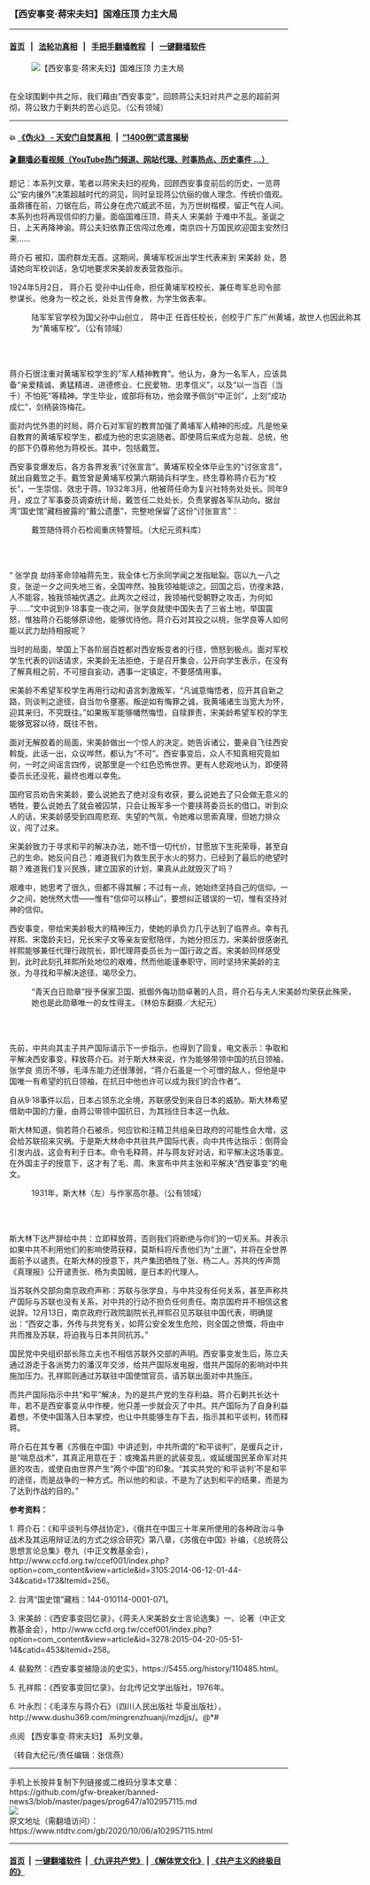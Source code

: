 ### 【西安事变‧蒋宋夫妇】国难压顶 力主大局
------------------------

#### [首页](https://github.com/gfw-breaker/banned-news3/blob/master/README.md) &nbsp;&nbsp;|&nbsp;&nbsp; [法轮功真相](https://github.com/begood0513/basic/blob/master/README.md)  &nbsp;&nbsp;|&nbsp;&nbsp; [手把手翻墙教程](https://github.com/gfw-breaker/guides/wiki)  &nbsp;&nbsp;|&nbsp;&nbsp; [一键翻墙软件](https://github.com/gfw-breaker/nogfw/blob/master/README.md)  



<div><div class="featured_image">
 <figure>
  <img alt="【西安事变‧蒋宋夫妇】国难压顶 力主大局" src="https://i.ntdtv.com/assets/uploads/2020/10/1309100943112068-600x400.jpg"/>
 </figure><br/>
 <span class="caption">
  在全球围剿中共之际，我们藉由“西安事变”，回顾蒋公夫妇对共产之恶的超前洞彻，蒋公致力于剿共的苦心远见。（公有领域）
 </span>
</div>
</div><hr/>

#### 💥 [《伪火》 - 天安门自焚真相 ](http://158.247.195.190:10000/videos/blog/weihuo.html)&nbsp; |&nbsp; [“1400例”谎言揭秘  ](http://158.247.195.190:10000/videos/blog/jiexi1400.html)

#### [ 🎬  翻墙必看视频（YouTube热门频道、网站代理、时事热点、历史事件 ...）](https://github.com/gfw-breaker/links/blob/master/banned.md)

<div><div class="post_content" itemprop="articleBody">
 <p>
  题记：本系列文章，笔者以蒋宋夫妇的视角，回顾西安事变前后的历史，一览蒋公“安内攘外”决策超越时代的洞见，同时呈现蒋公伉俪的做人理念、传统价值观。虽鼎镬在前，刀锯在后，蒋公身在虎穴威武不屈，为万世树楷模，留正气在人间。本系列也将再现信仰的力量。面临国难压顶，蒋夫人
  <ok href="https://www.ntdtv.com/gb/宋美龄.htm">
   宋美龄
  </ok>
  于难中不乱。圣诞之日，上天再降神谕。蒋公夫妇依靠正信闯过危难，南京四十万国民欢迎国主安然归来……
 </p>
 <p>
  <ok href="https://www.ntdtv.com/gb/蒋介石.htm">
   蒋介石
  </ok>
  被扣，国府群龙无首。这期间，黄埔军校派出学生代表来到
  <ok href="https://www.ntdtv.com/gb/宋美龄.htm">
   宋美龄
  </ok>
  处，恳请她向军校训话，急切地要求宋美龄发表营救指示。
 </p>
 <p>
  1924年5月2日，
  <ok href="https://www.ntdtv.com/gb/蒋介石.htm">
   蒋介石
  </ok>
  受孙中山任命，担任黄埔军校校长，兼任粤军总司令部参谋长。他身为一校之长，处处言传身教，为学生做表率。
 </p>
 <figure class="wp-caption alignnone" id="attachment_102957121" style="width: 599px">
  <img alt="" class="size-full wp-image-102957121" src="https://i.ntdtv.com/assets/uploads/2020/10/2020-10-06_141428.jpg">
   <br/><figcaption class="wp-caption-text">
    陆军军官学校为国父孙中山创立，
    <ok href="https://www.ntdtv.com/gb/蒋中正.htm">
     蒋中正
    </ok>
    任首任校长，创校于广东广州黄埔，故世人也因此称其为“黄埔军校”。（公有领域）
    <br/>
   </figcaption><br/>
  </img>
 </figure><br/>
 <p>
  蒋介石很注重对黄埔军校学生的“军人精神教育”。他认为，身为一名军人，应该具备“亲爱精诚、勇猛精进、进德修业、仁民爱物、忠孝信义”，以及“以一当百（当千）不怕死”等精神。学生毕业，或部将有功，他会赠予佩剑“中正剑”，上刻“成功成仁”，剑柄装饰梅花。
 </p>
 <p>
  面对内忧外患的时局，蒋介石对军官的教育加强了黄埔军人精神的形成。凡是他亲自教育的黄埔军校学生，都成为他的忠实追随者。即使蒋后来成为总裁、总统，他的部下仍尊称他为蒋校长。其中，包括戴笠。
 </p>
 <p>
  西安事变爆发后，各方各界发表“讨张宣言”。黄埔军校全体毕业生的“讨张宣言”，就出自戴笠之手。戴笠曾是黄埔军校第六期骑兵科学生，终生尊称蒋介石为“校长”，一生崇信、效忠于蒋。1932年3月，他被蒋任命为复兴社特务处处长。同年9月，成立了军事委员调查统计局，戴笠任二处处长，负责掌握各军队动向。据台湾“国史馆”藏档披露的“戴公遗墨”，完整地保留了这份“讨张宣言”：
 </p>
 <figure class="wp-caption alignnone" id="attachment_102957119" style="width: 600px">
  <img alt="" class="size-medium wp-image-102957119" src="https://i.ntdtv.com/assets/uploads/2020/10/2020-10-06_141416-600x387.jpg">
   <br/><figcaption class="wp-caption-text">
    戴笠随侍蒋介石检阅重庆特警班。（大纪元资料库）
    <br/>
   </figcaption><br/>
  </img>
 </figure><br/>
 <p>
  “
  <ok href="https://www.ntdtv.com/gb/张学良.htm">
   张学良
  </ok>
  劫持革命领袖蒋先生，我全体七万余同学闻之发指眦裂。窃以九一八之变，张逆一夕之间失地三省，全国哗然，独我领袖能谅之。回国之后，彷徨末路，人不能容，独我领袖优遇之。此两次之经过，我领袖代受朝野之攻击，为何如乎……”文中说到9‧18事变一夜之间，张学良就使中国失去了三省土地，举国震怒，惟独蒋介石能够原谅他，能够优待他。蒋介石对其投之以桃，张学良等人如何能以武力劫持相报呢？
 </p>
 <p>
  当时的局面，举国上下各阶层百姓都对西安叛变者的行径，愤怒到极点。面对军校学生代表的训话请求，宋美龄无法拒绝，于是召开集会，公开向学生表示，在没有了解真相之前，不可擅自妄动，遇事一定镇定，不要感情用事。
 </p>
 <p>
  宋美龄不希望军校学生再用行动和语言刺激叛军，“凡诚意悔悟者，应开其自新之路，则谈判之途径，自当勿令壅塞。叛逆如有悔罪之诚，我黄埔诸生当宽大为怀，迎其来归，不究既往。”如果叛军能够幡然悔悟，自赎罪责，宋美龄希望军校的学生能够宽容以待，既往不咎。
 </p>
 <p>
  面对无解胶着的局面，宋美龄做出一个惊人的决定。她告诉诸公，要亲自飞往西安斡旋。此话一出，众议哗然，都认为“不可”。西安事变后，众人不知真相究竟如何，一时之间谣言四传，说那里是一个红色恐怖世界。更有人悲观地认为，即便蒋委员长还没死，最终也难以幸免。
 </p>
 <p>
  国府官员劝告宋美龄，要么说她去了绝对没有收获，要么说她去了只会做无意义的牺牲，要么说她去了就会被囚禁，只会让叛军多一个要挟蒋委员长的借口。听到众人的话，宋美龄感受到四周悲观、失望的气氛，令她难以思索真理，但她力排众议，闯了过来。
 </p>
 <p>
  宋美龄致力于寻求和平的解决办法，她不惜一切代价，甘愿放下生死荣辱，甚至自己的生命。她反问自己：难道我们为救生民于水火的努力，已经到了最后的绝望时期？难道我们复兴民族，建立国家的计划，果真从此就毁灭了吗？
 </p>
 <p>
  艰难中，她思考了很久，但都不得其解；不过有一点，她始终坚持自己的信仰。一夕之间，她恍然大悟——惟有“信仰可以移山”，要想纠正错误的一切，惟有坚持对神的信仰。
 </p>
 <p>
  西安事变，带给宋美龄极大的精神压力，使她的承负力几乎达到了临界点。幸有孔祥熙、宋霭龄夫妇，兄长宋子文等亲友安慰陪伴，为她分担压力。宋美龄很感谢孔祥熙能够兼任代理行政院长，即代理蒋委员长为一国行政之首。宋美龄同样感受到，此时此刻孔祥熙所处地位的艰难，然而他能谨奉职守，同时坚持宋美龄的主张，为寻找和平解决途径，竭尽全力。
 </p>
 <figure class="wp-caption alignnone" id="attachment_102957118" style="width: 600px">
  <img alt="" class="size-medium wp-image-102957118" src="https://i.ntdtv.com/assets/uploads/2020/10/1208220821082378-600x1014-600x1014.jpg"/>
  <br/><figcaption class="wp-caption-text">
   “青天白日勋章”授予保家卫国、抵御外侮功勋卓著的人员，蒋介石与夫人宋美龄均荣获此殊荣，她也是此勋章唯一的女性得主。（林伯东翻摄／大纪元）
  </figcaption><br/>
 </figure><br/>
 <p>
  先前，中共向其主子共产国际请示下一步指示，也得到了回复。电文表示：争取和平解决西安事变，释放蒋介石。对于斯大林来说，作为能够带领中国的抗日领袖，
  <ok href="https://www.ntdtv.com/gb/张学良.htm">
   张学良
  </ok>
  资历不够，毛泽东能力还很薄弱，“蒋介石虽是一个可憎的敌人，但他是中国唯一有希望的抗日领袖，在抗日中他也许可以成为我们的合作者”。
 </p>
 <p>
  自从9‧18事件以后，日本占领东北全境，苏联感受到来自日本的威胁。斯大林希望借助中国的力量，由蒋公带领中国抗日，为其挡住日本这一仇敌。
 </p>
 <p>
  斯大林知道，倘若蒋介石被杀，何应钦和汪精卫共组亲日政府的可能性会大增，这会给苏联招来灾祸。于是斯大林命中共驻共产国际代表，向中共传达指示：倒蒋会引发内战，这会有利于日本。命令毛释蒋，并与蒋友好对话，和平解决这场事变。在外国主子的授意下，这才有了毛、周、朱宣布中共主张和平解决“西安事变”的电文。
 </p>
 <figure class="wp-caption alignnone" id="attachment_102957117" style="width: 445px">
  <img alt="" class="size-full wp-image-102957117" src="https://i.ntdtv.com/assets/uploads/2020/10/2020-10-06_141327.jpg"/>
  <br/><figcaption class="wp-caption-text">
   1931年，斯大林（左）与作家高尔基。（公有领域）
   <br/>
  </figcaption><br/>
 </figure><br/>
 <p>
  斯大林下达严辞给中共：立即释放蒋，否则我们将断绝与你们的一切关系。并表示如果中共不利用他们的影响使蒋获释，莫斯科将斥责他们为“土匪”，并将在全世界面前予以谴责。在斯大林的授意下，共产集团牺牲了张、杨二人。苏共的传声筒《真理报》公开谴责张、杨为卖国贼，是日本的代理人。
 </p>
 <p>
  当苏联外交部向南京政府声称：苏联与张学良，与中共没有任何关系，甚至声称共产国际与苏联也没有关系，对中共的行动不担负任何责任。南京国府并不相信这套说辞。12月13日，南京政府行政院副院长孔祥熙召见苏联驻中国代表，明确提出：“西安之事，外传与共党有关，如蒋公安全发生危险，则全国之愤慨，将由中共而推及苏联，将迫我与日本共同抗苏。”
 </p>
 <p>
  国民党中央组织部长陈立夫也不相信苏联外交部的声明。西安事变发生后，陈立夫通过游走于各派势力的潘汉年交涉，给共产国际发电报，借共产国际的影响对中共施加压力。孔祥熙则通过苏联驻中国使馆官员，请苏联出面对中共施压。
 </p>
 <p>
  而共产国际指示中共“和平”解决，为的是共产党的生存利益。蒋介石剿共长达十年，若不是西安事变从中作梗，他只差一步就会灭了中共。共产国际为了自身利益着想，不使中国落入日本掌控，也让中共能够生存下去，指示其和平谈判，转而释蒋。
 </p>
 <p>
  蒋介石在其专著《苏俄在中国》中讲述到，中共所谓的“和平谈判”，是缓兵之计，是“喘息战术”，其真正用意在于：或掩盖共匪的武装变乱，或延缓国民革命军对共匪的攻击，或使自由世界产生“两个中国”的印象。“其实共党的‘和平谈判’不是和平的途径，而是战争的一种方式。所以他的和谈，不是为了达到和平的结果，而是为了达到作战的目的。”
 </p>
 <p>
  <strong>
   参考资料：
  </strong>
 </p>
 <p>
  1. 蒋介石：《和平谈判与停战协定》，《俄共在中国三十年来所使用的各种政治斗争战术及其运用辩证法的方式之综合研究》第八章，《苏俄在中国》补编，《总统蒋公思想言论总集》卷九（中正文教基金会），http://www.ccfd.org.tw/ccef001/index.php?option=com_content&amp;view=article&amp;id=3105:2014-06-12-01-44-34&amp;catid=173&amp;Itemid=256。
 </p>
 <p>
  2. 台湾“国史馆”藏档：144-010114-0001-071。
 </p>
 <p>
  3. 宋美龄：《西安事变回忆录》，《蒋夫人宋美龄女士言论选集》一、论著（中正文教基金会），http://www.ccfd.org.tw/ccef001/index.php?option=com_content&amp;view=article&amp;id=3278:2015-04-20-05-51-14&amp;catid=453&amp;Itemid=258。
 </p>
 <p>
  4. 裴毅然：《西安事变被隐淡的史实》，https://5455.org/history/110485.html。
 </p>
 <p>
  5. 孔祥熙：《西安事变回忆录》，台北传记文学出版社，1976年。
 </p>
 <p>
  6. 叶永烈：《毛泽东与蒋介石》（四川人民出版社 华夏出版社），http://www.dushu369.com/mingrenzhuanji/mzdjjs/。@*#
 </p>
 <p>
  点阅
  <ok href="https://www.ntdtv.com/gb/【西安事变‧蒋宋夫妇】.htm">
   【西安事变‧蒋宋夫妇】
  </ok>
  系列文章。
 </p>
 <p>
  （转自大纪元/责任编辑：张信燕）
 </p>
 <div class="single_ad">
 </div>
</div>
</div>
<hr/>
手机上长按并复制下列链接或二维码分享本文章：<br/>
https://github.com/gfw-breaker/banned-news3/blob/master/pages/prog647/a102957115.md <br/>
<a href='https://github.com/gfw-breaker/banned-news3/blob/master/pages/prog647/a102957115.md'><img src='https://github.com/gfw-breaker/banned-news3/blob/master/pages/prog647/a102957115.md.png'/></a> <br/>
原文地址（需翻墙访问）：https://www.ntdtv.com/gb/2020/10/06/a102957115.html


------------------------
#### [首页](https://github.com/gfw-breaker/banned-news3/blob/master/README.md) &nbsp;|&nbsp; [一键翻墙软件](https://github.com/gfw-breaker/nogfw/blob/master/README.md) &nbsp;| [《九评共产党》](https://github.com/gfw-breaker/9ping.md/blob/master/README.md#九评之一评共产党是什么) | [《解体党文化》](https://github.com/gfw-breaker/jtdwh.md/blob/master/README.md) | [《共产主义的终极目的》](https://github.com/gfw-breaker/gczydzjmd.md/blob/master/README.md)


<img src='http://gfw-breaker.win/banned-news3/pages/prog647/a102957115.md' width='0px' height='0px'/>